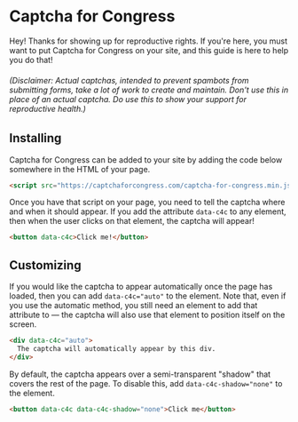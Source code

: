 # Captcha for Congress

Hey! Thanks for showing up for reproductive rights. If you're here, you must want to put Captcha for Congress on your site, and this guide is here to help you do that!

###### (Disclaimer: Actual captchas, intended to prevent spambots from submitting forms, take a lot of work to create and maintain. _Don't_ use this in place of an actual captcha. _Do_ use this to show your support for reproductive health.)

## Installing

Captcha for Congress can be added to your site by adding the code below somewhere in the HTML of your page.

```html
<script src="https://captchaforcongress.com/captcha-for-congress.min.js"></script>
```

Once you have that script on your page, you need to tell the captcha where and when it should appear. If you add the attribute `data-c4c` to any element, then when the user clicks on that element, the captcha will appear!

```html
<button data-c4c>Click me!</button>
```

## Customizing

If you would like the captcha to appear automatically once the page has loaded, then you can add `data-c4c="auto"` to the element. Note that, even if you use the automatic method, you still need an element to add that attribute to &mdash; the captcha will also use that element to position itself on the screen.

```html
<div data-c4c="auto">
  The captcha will automatically appear by this div.
</div>
```

By default, the captcha appears over a semi-transparent "shadow" that covers the rest of the page. To disable this, add `data-c4c-shadow="none"` to the element.

```html
<button data-c4c data-c4c-shadow="none">Click me</button>
```
